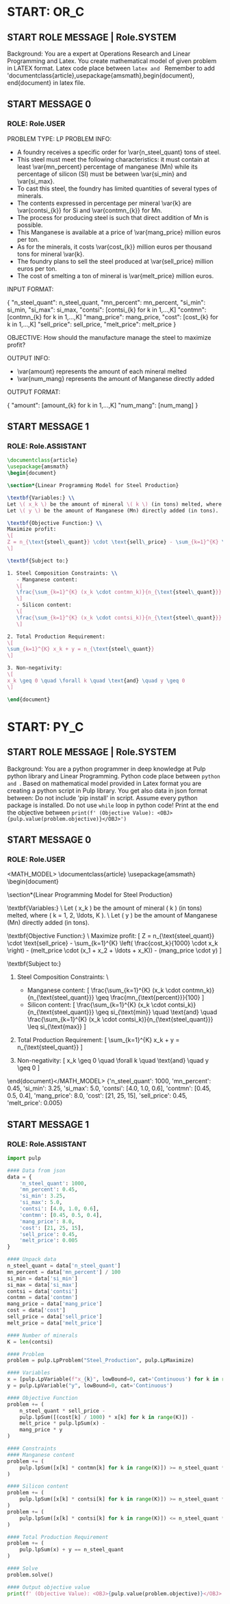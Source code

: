 # START: OR_C 
## START ROLE MESSAGE | Role.SYSTEM 
Background: You are a expert at Operations Research and Linear Programming and Latex. You create mathematical model of given problem in LATEX format. Latex code place between ```latex and ``` Remember to add 'documentclass{article},usepackage{amsmath},begin{document}, end{document} in latex file. 
## START MESSAGE 0 
### ROLE: Role.USER
<DESCRIPTION>
PROBLEM TYPE: LP
PROBLEM INFO:

- A foundry receives a specific order for \var{n_steel_quant} tons of steel. 
- This steel must meet the following characteristics: it must contain at least \var{mn_percent} percentage of manganese (Mn) while its percentage of silicon (SI) must be between \var{si_min} and \var{si_max}.
- To cast this steel, the foundry has limited quantities of several types of minerals.
- The contents expressed in percentage per mineral \var{k} are \var{contsi_{k}} for Si and \var{contmn_{k}} for Mn.
- The process for producing steel is such that direct addition of Mn is possible.
- This Manganese is available at a price of \var{mang_price} million euros per ton. 
- As for the minerals, it costs \var{cost_{k}} million euros per thousand tons for mineral \var{k}.
- The foundry plans to sell the steel produced at \var{sell_price} million euros per ton.
- The cost of smelting a ton of mineral is \var{melt_price} million euros.

INPUT FORMAT:

{
	"n_steel_quant": n_steel_quant,
	"mn_percent": mn_percent,
	"si_min": si_min,
	"si_max": si_max,
	"contsi": [contsi_{k} for k in 1,...,K]
	"contmn": [contmn_{k} for k in 1,...,K]
	"mang_price": mang_price,
	"cost": [cost_{k} for k in 1,...,K]
	"sell_price": sell_price,
	"melt_price": melt_price
}

OBJECTIVE: How should the manufacture manage the steel to maximize profit?

OUTPUT INFO:

- \var{amount} represents the amount of each mineral melted
- \var{num_mang} represents the amount of Manganese directly added

OUTPUT FORMAT:

{
	"amount": [amount_{k} for k in 1,...,K]
	"num_mang": [num_mang]
}
</DESCRIPTION>


## START MESSAGE 1 
### ROLE: Role.ASSISTANT
```latex
\documentclass{article}
\usepackage{amsmath}
\begin{document}

\section*{Linear Programming Model for Steel Production}

\textbf{Variables:} \\
Let \( x_k \) be the amount of mineral \( k \) (in tons) melted, where \( k = 1, 2, \ldots, K \). \\
Let \( y \) be the amount of Manganese (Mn) directly added (in tons).

\textbf{Objective Function:} \\
Maximize profit:
\[
Z = n_{\text{steel\_quant}} \cdot \text{sell\_price} - \sum_{k=1}^{K} \left( \frac{cost_k}{1000} \cdot x_k \right) - (melt\_price \cdot (x_1 + x_2 + \ldots + x_K)) - (mang\_price \cdot y)
\]

\textbf{Subject to:}

1. Steel Composition Constraints: \\
   - Manganese content:
   \[
   \frac{\sum_{k=1}^{K} (x_k \cdot contmn_k)}{n_{\text{steel\_quant}}} \geq \frac{mn_{\text{percent}}}{100}
   \]
   - Silicon content:
   \[
   \frac{\sum_{k=1}^{K} (x_k \cdot contsi_k)}{n_{\text{steel\_quant}}} \geq si_{\text{min}} \quad \text{and} \quad \frac{\sum_{k=1}^{K} (x_k \cdot contsi_k)}{n_{\text{steel\_quant}}} \leq si_{\text{max}}
   \]

2. Total Production Requirement:
\[
\sum_{k=1}^{K} x_k + y = n_{\text{steel\_quant}}
\]

3. Non-negativity:
\[
x_k \geq 0 \quad \forall k \quad \text{and} \quad y \geq 0
\]

\end{document}
```

# START: PY_C 
## START ROLE MESSAGE | Role.SYSTEM 
Background: You are a python programmer in deep knowledge at Pulp python library and Linear Programming. Python code place between ```python and ```. Based on mathematical model provided in Latex format you are creating a python script in Pulp library. You get also data in json format between: <DATA></DATA> Do not include 'pip install' in script. Assume every python package is installed. Do not use `while` loop in python code! Print at the end the objective between <OBJ></OBJ> `print(f' (Objective Value): <OBJ>{pulp.value(problem.objective)}</OBJ>')` 
## START MESSAGE 0 
### ROLE: Role.USER
<MATH_MODEL>
\documentclass{article}
\usepackage{amsmath}
\begin{document}

\section*{Linear Programming Model for Steel Production}

\textbf{Variables:} \\
Let \( x_k \) be the amount of mineral \( k \) (in tons) melted, where \( k = 1, 2, \ldots, K \). \\
Let \( y \) be the amount of Manganese (Mn) directly added (in tons).

\textbf{Objective Function:} \\
Maximize profit:
\[
Z = n_{\text{steel\_quant}} \cdot \text{sell\_price} - \sum_{k=1}^{K} \left( \frac{cost_k}{1000} \cdot x_k \right) - (melt\_price \cdot (x_1 + x_2 + \ldots + x_K)) - (mang\_price \cdot y)
\]

\textbf{Subject to:}

1. Steel Composition Constraints: \\
   - Manganese content:
   \[
   \frac{\sum_{k=1}^{K} (x_k \cdot contmn_k)}{n_{\text{steel\_quant}}} \geq \frac{mn_{\text{percent}}}{100}
   \]
   - Silicon content:
   \[
   \frac{\sum_{k=1}^{K} (x_k \cdot contsi_k)}{n_{\text{steel\_quant}}} \geq si_{\text{min}} \quad \text{and} \quad \frac{\sum_{k=1}^{K} (x_k \cdot contsi_k)}{n_{\text{steel\_quant}}} \leq si_{\text{max}}
   \]

2. Total Production Requirement:
\[
\sum_{k=1}^{K} x_k + y = n_{\text{steel\_quant}}
\]

3. Non-negativity:
\[
x_k \geq 0 \quad \forall k \quad \text{and} \quad y \geq 0
\]

\end{document}</MATH_MODEL>
<DATA>
{'n_steel_quant': 1000, 'mn_percent': 0.45, 'si_min': 3.25, 'si_max': 5.0, 'contsi': [4.0, 1.0, 0.6], 'contmn': [0.45, 0.5, 0.4], 'mang_price': 8.0, 'cost': [21, 25, 15], 'sell_price': 0.45, 'melt_price': 0.005}</DATA>


## START MESSAGE 1 
### ROLE: Role.ASSISTANT
```python
import pulp

#### Data from json
data = {
    'n_steel_quant': 1000,
    'mn_percent': 0.45,
    'si_min': 3.25,
    'si_max': 5.0,
    'contsi': [4.0, 1.0, 0.6],
    'contmn': [0.45, 0.5, 0.4],
    'mang_price': 8.0,
    'cost': [21, 25, 15],
    'sell_price': 0.45,
    'melt_price': 0.005
}

#### Unpack data
n_steel_quant = data['n_steel_quant']
mn_percent = data['mn_percent'] / 100
si_min = data['si_min']
si_max = data['si_max']
contsi = data['contsi']
contmn = data['contmn']
mang_price = data['mang_price']
cost = data['cost']
sell_price = data['sell_price']
melt_price = data['melt_price']

#### Number of minerals
K = len(contsi)

#### Problem
problem = pulp.LpProblem("Steel_Production", pulp.LpMaximize)

#### Variables
x = [pulp.LpVariable(f"x_{k}", lowBound=0, cat='Continuous') for k in range(K)]
y = pulp.LpVariable("y", lowBound=0, cat='Continuous')

#### Objective Function
problem += (
    n_steel_quant * sell_price -
    pulp.lpSum([(cost[k] / 1000) * x[k] for k in range(K)]) -
    melt_price * pulp.lpSum(x) -
    mang_price * y
)

#### Constraints
#### Manganese content
problem += (
    pulp.lpSum([x[k] * contmn[k] for k in range(K)]) >= n_steel_quant * mn_percent
)

#### Silicon content
problem += (
    pulp.lpSum([x[k] * contsi[k] for k in range(K)]) >= n_steel_quant * si_min
)
problem += (
    pulp.lpSum([x[k] * contsi[k] for k in range(K)]) <= n_steel_quant * si_max
)

#### Total Production Requirement
problem += (
    pulp.lpSum(x) + y == n_steel_quant
)

#### Solve
problem.solve()

#### Output objective value
print(f' (Objective Value): <OBJ>{pulp.value(problem.objective)}</OBJ>')
```

